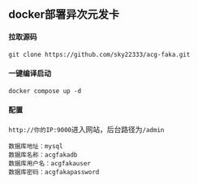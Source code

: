 ## docker部署异次元发卡

#### 拉取源码
```
git clone https://github.com/sky22333/acg-faka.git
```
#### 一键编译启动
```
docker compose up -d
```

#### 配置

`http://你的IP:9000`进入网站，后台路径为`/admin`


```
数据库地址：mysql
数据库名称：acgfakadb
数据库用户名：acgfakauser
数据库密码：acgfakapassword
```

